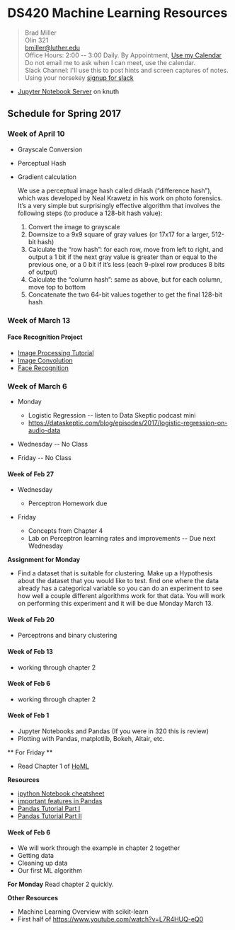 # DS420 Machine Learning Resources


> Brad Miller <br />
> Olin 321 <br />
> bmiller@luther.edu <br />
> Office Hours: 2:00 -- 3:00 Daily.  By Appointment, [Use my Calendar](https://calendar.google.com/calendar/embed?mode=WEEK&src=millbr02%40luther.edu&ctz=America/Chicago)  Do not email me to ask when I can meet, use the calendar. <br />
> Slack Channel:  I'll use this to post hints and screen captures of notes.  Using your norsekey [signup for slack](https://luthercs.slack.com/signup)

* [Jupyter Notebook Server](https://knuth.luther.edu:8443) on knuth

## Schedule for Spring 2017

### Week of April 10

* Grayscale Conversion
* Perceptual Hash
* Gradient calculation

    We use a perceptual image hash called dHash (“difference hash”), which was developed by Neal Krawetz in his work on photo forensics. It’s a very simple but surprisingly effective algorithm that involves the following steps (to produce a 128-bit hash value):

    1. Convert the image to grayscale
    2. Downsize to a 9x9 square of gray values (or 17x17 for a larger, 512-bit hash)
    3. Calculate the “row hash”: for each row, move from left to right, and output a 1 bit if the next gray value is greater than or equal to the previous one, or a 0 bit if it’s less (each 9-pixel row produces 8 bits of output)
    4. Calculate the “column hash”: same as above, but for each column, move top to bottom
    5. Concatenate the two 64-bit values together to get the final 128-bit hash


### Week of March 13

#### Face Recognition Project

* [Image Processing Tutorial](http://www.python-course.eu/python_image_processing.php)
* [Image Convolution](https://medium.com/@ageitgey/machine-learning-is-fun-part-3-deep-learning-and-convolutional-neural-networks-f40359318721#.dk8sxq6pj)
* [Face Recognition](https://medium.com/@ageitgey/machine-learning-is-fun-part-4-modern-face-recognition-with-deep-learning-c3cffc121d78#.mxargj89r)


### Week of March 6

* Monday
  * Logistic Regression -- listen to Data Skeptic podcast mini
  * https://dataskeptic.com/blog/episodes/2017/logistic-regression-on-audio-data

* Wednesday -- No Class
* Friday -- No Class


#### Week of Feb 27
* Wednesday
  * Perceptron Homework due

* Friday
  * Concepts from Chapter 4
  * Lab on Perceptron learning rates and improvements -- Due next Wednesday

**Assignment for Monday**

* Find a dataset that is suitable for clustering.  Make up a Hypothesis about the dataset that you would like to test.  find one where the data already has a categorical variable so you can do an experiment to see how well a couple different algorithms work for that data.  You will work on performing this experiment and it will be due Monday March 13.

#### Week of Feb 20
* Perceptrons and binary clustering

#### Week of Feb 13
* working through chapter 2

#### Week of Feb 6
* working through chapter 2

#### Week of Feb 1

* Jupyter Notebooks and Pandas (If you were in 320 this is review)
* Plotting with Pandas, matplotlib, Bokeh, Altair, etc.

** For Friday **

* Read Chapter 1 of [HoML](http://shop.oreilly.com/product/0636920052289.do)

**Resources**

* [ipython Notebook cheatsheet](http://nbviewer.ipython.org/github/pybokeh/ipython_notebooks/blob/master/pandas/PandasCheatSheet.ipynb#options)
* [important features in Pandas](http://nbviewer.ipython.org/urls/gist.github.com/wesm/4757075/raw/a72d3450ad4924d0e74fb57c9f62d1d895ea4574/PandasTour.ipynb)
* [Pandas Tutorial Part I](https://www.dataquest.io/blog/pandas-python-tutorial/)
* [Pandas Tutorial Part II](https://www.dataquest.io/blog/pandas-tutorial-python-2/)

#### Week of Feb 6

* We will work through the example in chapter 2 together
* Getting data
* Cleaning up data
* Our first ML algorithm

**For Monday** Read chapter 2 quickly.

**Other Resources**

* Machine Learning Overview with scikit-learn
* First half of https://www.youtube.com/watch?v=L7R4HUQ-eQ0
